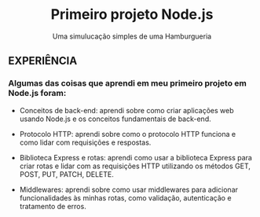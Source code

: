 <div> 
  <h1 align="center">Primeiro projeto Node.js </h1>
  <p align="center">Uma simulucação simples de uma Hamburgueria</p>
</div>



##  EXPERIÊNCIA

### Algumas das coisas que aprendi em meu primeiro projeto em Node.js foram:

- Conceitos de back-end: aprendi sobre como criar aplicações web usando Node.js e os conceitos fundamentais de back-end.

- Protocolo HTTP: aprendi sobre como o protocolo HTTP funciona e como lidar com requisições e respostas.

- Biblioteca Express e rotas: aprendi como usar a biblioteca Express para criar rotas e lidar com as requisições HTTP utilizando os métodos GET, POST, PUT, PATCH, DELETE.

- Middlewares: aprendi sobre como usar middlewares para adicionar funcionalidades às minhas rotas, como validação, autenticação e tratamento de erros.
